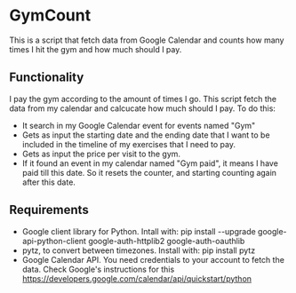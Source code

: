 # GymCount
This is a script that fetch data from Google Calendar and counts how many times I hit the gym and how much should I pay.


## Functionality
I pay the gym according to the amount of times I go. 
This script fetch the data from my calendar and calcucate how much should I pay.
To do this: 
* It search in my Google Calendar event for events named "Gym"
* Gets as input the starting date and the ending date that I want to be included in the timeline of my exercises that I need to pay.
* Gets as input the price per visit to the gym.
* If it found an event in my calendar named "Gym paid", it means I have paid till this date. So it resets the counter, and starting counting again after this date.


## Requirements
* Google client library for Python. Intall with: pip install --upgrade google-api-python-client google-auth-httplib2 google-auth-oauthlib
* pytz, to convert between timezones. Install with: pip install pytz
* Google Calendar API. You need credentials to your account to fetch the data. Check Google's instructions for this https://developers.google.com/calendar/api/quickstart/python
